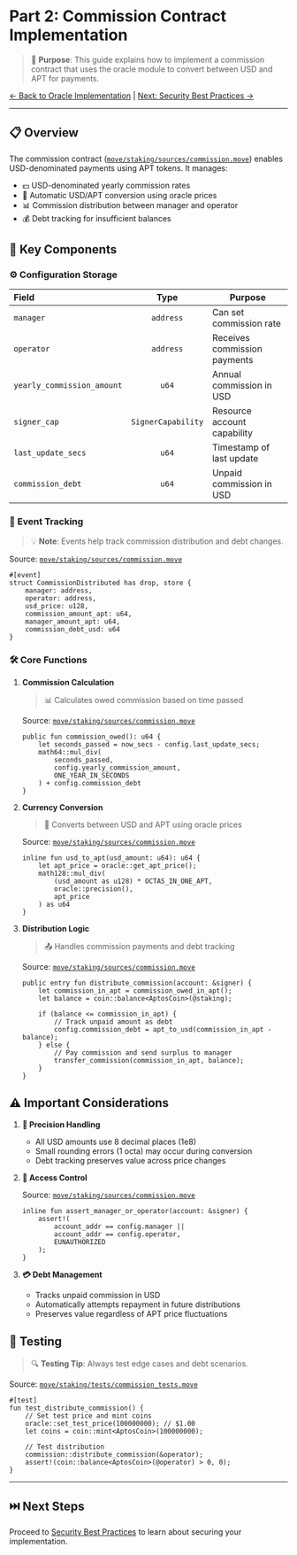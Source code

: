 # Part 2: Commission Contract Implementation

> 🎯 **Purpose**: This guide explains how to implement a commission contract that uses the oracle module to convert between USD and APT for payments.

[← Back to Oracle Implementation](./03-oracle-implementation.md) | [Next: Security Best Practices →](./04-security-best-practices.md)

---

## 📋 Overview

The commission contract ([`move/staking/sources/commission.move`](../move/staking/sources/commission.move)) enables USD-denominated payments using APT tokens. It manages:

- 💵 USD-denominated yearly commission rates
- 🔄 Automatic USD/APT conversion using oracle prices
- 📊 Commission distribution between manager and operator
- 💰 Debt tracking for insufficient balances

## 🔑 Key Components

### ⚙️ Configuration Storage

| Field | Type | Purpose |
|:------|:----:|---------|
| `manager` | `address` | Can set commission rate |
| `operator` | `address` | Receives commission payments |
| `yearly_commission_amount` | `u64` | Annual commission in USD |
| `signer_cap` | `SignerCapability` | Resource account capability |
| `last_update_secs` | `u64` | Timestamp of last update |
| `commission_debt` | `u64` | Unpaid commission in USD |

### 📢 Event Tracking

> 💡 **Note**: Events help track commission distribution and debt changes.

Source: [`move/staking/sources/commission.move`](../move/staking/sources/commission.move)
```move
#[event]
struct CommissionDistributed has drop, store {
    manager: address,
    operator: address,
    usd_price: u128,
    commission_amount_apt: u64,
    manager_amount_apt: u64,
    commission_debt_usd: u64
}
```

### 🛠️ Core Functions

1. **Commission Calculation**
   > 📊 Calculates owed commission based on time passed
   
   Source: [`move/staking/sources/commission.move`](../move/staking/sources/commission.move)
   ```move
   public fun commission_owed(): u64 {
       let seconds_passed = now_secs - config.last_update_secs;
       math64::mul_div(
           seconds_passed, 
           config.yearly_commission_amount, 
           ONE_YEAR_IN_SECONDS
       ) + config.commission_debt
   }
   ```

2. **Currency Conversion**
   > 💱 Converts between USD and APT using oracle prices
   
   Source: [`move/staking/sources/commission.move`](../move/staking/sources/commission.move)
   ```move
   inline fun usd_to_apt(usd_amount: u64): u64 {
       let apt_price = oracle::get_apt_price();
       math128::mul_div(
           (usd_amount as u128) * OCTAS_IN_ONE_APT, 
           oracle::precision(), 
           apt_price
       ) as u64
   }
   ```

3. **Distribution Logic**
   > 📤 Handles commission payments and debt tracking
   
   Source: [`move/staking/sources/commission.move`](../move/staking/sources/commission.move)
   ```move
   public entry fun distribute_commission(account: &signer) {
       let commission_in_apt = commission_owed_in_apt();
       let balance = coin::balance<AptosCoin>(@staking);
       
       if (balance <= commission_in_apt) {
           // Track unpaid amount as debt
           config.commission_debt = apt_to_usd(commission_in_apt - balance);
       } else {
           // Pay commission and send surplus to manager
           transfer_commission(commission_in_apt, balance);
       }
   }
   ```

## ⚠️ Important Considerations

1. **🔢 Precision Handling**
   - All USD amounts use 8 decimal places (1e8)
   - Small rounding errors (1 octa) may occur during conversion
   - Debt tracking preserves value across price changes

2. **🔐 Access Control**
   
   Source: [`move/staking/sources/commission.move`](../move/staking/sources/commission.move)
   ```move
   inline fun assert_manager_or_operator(account: &signer) {
       assert!(
           account_addr == config.manager || 
           account_addr == config.operator, 
           EUNAUTHORIZED
       );
   }
   ```

3. **💳 Debt Management**
   - Tracks unpaid commission in USD
   - Automatically attempts repayment in future distributions
   - Preserves value regardless of APT price fluctuations

## 🧪 Testing

> 🔍 **Testing Tip**: Always test edge cases and debt scenarios.

Source: [`move/staking/tests/commission_tests.move`](../move/staking/tests/commission_tests.move)
```move
#[test]
fun test_distribute_commission() {
    // Set test price and mint coins
    oracle::set_test_price(100000000); // $1.00
    let coins = coin::mint<AptosCoin>(100000000);
    
    // Test distribution
    commission::distribute_commission(&operator);
    assert!(coin::balance<AptosCoin>(@operator) > 0, 0);
}
```

---

## ⏭️ Next Steps

Proceed to [Security Best Practices](./04-security-best-practices.md) to learn about securing your implementation. 